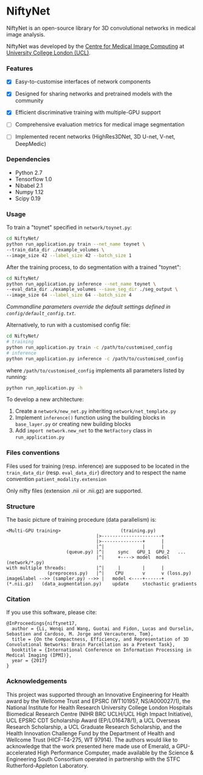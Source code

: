 # NiftyNet
NiftyNet is an open-source library for 3D convolutional networks in medical image analysis.

NiftyNet was developed by the [Centre for Medical Image Computing][cmic] at
[University College London (UCL)][ucl].

### Features
* [x] Easy-to-customise interfaces of network components
* [x] Designed for sharing networks and pretrained models with the community
* [x] Efficient discriminative training with multiple-GPU support
* [ ] Comprehensive evaluation metrics for medical image segmentation
* [ ] Implemented recent networks (HighRes3DNet, 3D U-net, V-net, DeepMedic)


### Dependencies
* Python 2.7
* Tensorflow 1.0
* Nibabel 2.1
* Numpy  1.12
* Scipy 0.19


### Usage
To train a "toynet" specified in `network/toynet.py`:
``` sh
cd NiftyNet/
python run_application.py train --net_name toynet \
--train_data_dir ./example_volumes \
--image_size 42 --label_size 42 --batch_size 1
```
After the training process, to do segmentation with a trained "toynet":
``` sh
cd NiftyNet/
python run_application.py inference --net_name toynet \
--eval_data_dir ./example_volumes --save_seg_dir ./seg_output \
--image_size 64 --label_size 64 --batch_size 4
```
*Commandline parameters override the default settings defined in `config/default_config.txt`.*

Alternatively, to run with a customised config file:
``` sh
cd NiftyNet/
# training
python run_application.py train -c /path/to/customised_config
# inference
python run_application.py inference -c /path/to/customised_config
```
where `/path/to/customised_config` implements all parameters listed by running:
```sh
python run_application.py -h
```

To develop a new architecture:
1. Create a `network/new_net.py` inheriting `network/net_template.py`
1. Implement `inference()` function using the building blocks in `base_layer.py` or creating new building blocks
1. Add `import network.new_net` to the `NetFactory` class in `run_application.py`

### Files conventions
Files used for training (resp. inference) are supposed to be located in the `train_data_dir`
(resp. `eval_data_dir`) directory and to respect the name convention `patient_modality.extension`

Only nifty files (extension .nii or .nii.gz) are supported.

### Structure
The basic picture of training procedure (data parallelism) is:
```
<Multi-GPU training>                      (training.py)
                                 |>----------------------+
                                 |>---------------+      |
                                 |^|              |      |
                      (queue.py) |^|     sync   GPU_1  GPU_2   ...
                                 |^|     +----> model  model (network/*.py)
with multiple threads:           |^|     |        |      |
               (preprocess.py)   |^|    CPU       v      v (loss.py)
image&label -->> (sampler.py) -->> |   model <----+------+
(*.nii.gz)   (data_augmentation.py)    update     stochastic gradients
```

### Citation
If you use this software, please cite:
```
@InProceedings{niftynet17,
  author = {Li, Wenqi and Wang, Guotai and Fidon, Lucas and Ourselin, Sebastien and Cardoso, M. Jorge and Vercauteren, Tom},
  title = {On the Compactness, Efficiency, and Representation of 3D Convolutional Networks: Brain Parcellation as a Pretext Task},
  booktitle = {International Conference on Information Processing in Medical Imaging (IPMI)},
  year = {2017}
}
```


### Acknowledgements
This project was supported through an Innovative Engineering for Health award by
the Wellcome Trust and EPSRC (WT101957, NS/A000027/1), the National Institute
for Health Research University College London Hospitals Biomedical Research
Centre (NIHR BRC UCLH/UCL High Impact Initiative), UCL EPSRC CDT Scholarship
Award (EP/L016478/1), a UCL Overseas Research Scholarship, a UCL Graduate
Research Scholarship, and the Health Innovation Challenge Fund by the
Department of Health and Wellcome Trust (HICF-T4-275, WT 97914). The authors
would like to acknowledge that the work presented here made use of Emerald, a
GPU-accelerated High Performance Computer, made available by the Science &
Engineering South Consortium operated in partnership with the STFC
Rutherford-Appleton Laboratory.

[cmic]: http://cmic.cs.ucl.ac.uk
[ucl]: http://www.ucl.ac.uk
